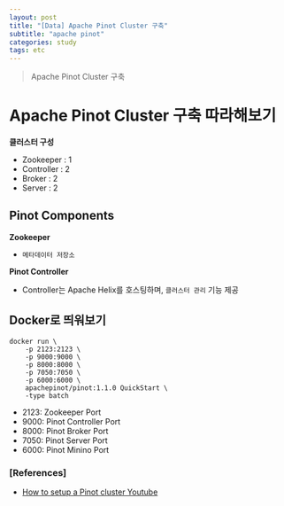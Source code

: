 ```yaml
---
layout: post
title: "[Data] Apache Pinot Cluster 구축"
subtitle: "apache pinot"
categories: study
tags: etc
---
```

> Apache Pinot Cluster 구축

# Apache Pinot Cluster 구축 따라해보기
**클러스터 구성**  
- Zookeeper : 1
- Controller : 2
- Broker : 2
- Server : 2


## Pinot Components
**Zookeeper**
- `메타데이터 저장소`

**Pinot Controller**
- Controller는 Apache Helix를 호스팅하며, `클러스터 관리` 기능 제공



## Docker로 띄워보기

```script
docker run \
    -p 2123:2123 \
    -p 9000:9000 \
    -p 8000:8000 \
    -p 7050:7050 \
    -p 6000:6000 \
    apachepinot/pinot:1.1.0 QuickStart \
    -type batch
```  

- 2123: Zookeeper Port
- 9000: Pinot Controller Port
- 8000: Pinot Broker Port
- 7050: Pinot Server Port
- 6000: Pinot Minino Port



### [References]
- [How to setup a Pinot cluster Youtube](https://www.youtube.com/watch?v=cNnwMF0pOJ8&t=15s)
